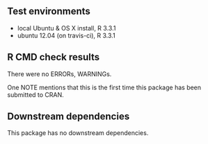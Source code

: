 ## Test environments
* local Ubuntu & OS X install, R 3.3.1
* ubuntu 12.04 (on travis-ci), R 3.3.1

## R CMD check results
There were no ERRORs, WARNINGs.

One NOTE mentions that this is the first time this package has been submitted to CRAN. 

## Downstream dependencies
This package has no downstream dependencies.